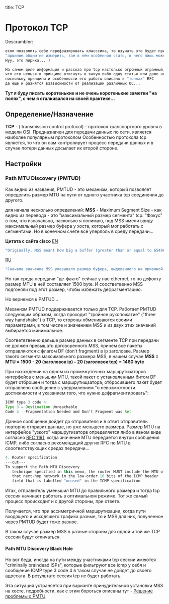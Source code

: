 title: TCP

# Протокол TCP
Descrambler:
```bash
если позволить себе перефразировать класссика, то взучать это будет приблизительно так:
"аршином общим не измерить, там в нём особенная стать, в него лишь можно только верить"...
Нуу, это лирика... )

На самом деле информация и рассказ про tcp настолько огромный ограмный, 
что его нельзя в принципе втиснуть в какую либо одну статью или даже несколько, 
поскольку принципы и особенности его работы описаны в "тоннах" RFC 
да еще и разнятся взависимости от реализации различных ОС...
```

**Тут я буду писать коротенькие и не очень коротенькие заметки "на полях", с чем я сталкивался на своей практике...**


## Определение/Назначение 
**TCP** - ( transmission control protocol) - протокол транспортного уровня в модели OSI.
Предназначен для передачи данных по сети, является наиболее популярным протоколом 
Особенностью протокола tcp является, то что он сам контролирует процесс передачи данных и в случае потери данных досылает их второй стороне.

## Настройки
### Path MTU Discovery (PMTUD) 
Как видно из названия, PMTUD - это механизм, который позволяет определить размер MTU на пути от одного участника tcp соединения до другого.

для начала несколько определений:
**MSS** - Maximum Segment Size - как видно из перевода - это "максимальный размер сегмента" tcp.
"Фокус" в том, что изначально, насколько я понимаю, под MSS имели ввиду максимальный размер буфера у хоста, который мог работать с сегментами. Но в конечном счете всё уперлоль в среду передачи...

**Цитата с сайта cisco**
[EN](https://www.cisco.com/c/en/us/support/docs/ip/generic-routing-encapsulation-gre/25885-pmtud-ipfrag.html)

```bash
"Originally, MSS meant how big a buffer (greater than or equal to 65496 bytes) was allocated on a receiving station to be able to store the TCP data contained within a single IPv4 datagram. MSS was the maximum segment (chunk) of data that the TCP receiver was willing to accept. This TCP segment could be as large as 64K (the maximum IPv4 datagram size) and it could be fragmented at the IPv4 layer in order to be transmitted across the network to the receiving host. The receiving host would reassemble the IPv4 datagram before it handed the complete TCP segment to the TCP layer."
```
[RU](https://www.cisco.com/c/ru_ru/support/docs/ip/generic-routing-encapsulation-gre/25885-pmtud-ipfrag.html)
```bash
"Сначала значение MSS указывало размер буфера, выделенного на приемной станции для хранения данных TCP, содержащихся в одной датаграмме IPv4 (больше или равно 65 496 байт). MSS был максимально допустимым сегментом (блоком) данных, которые TCP-получатель был согласен принять. Размер этого сегмента TCP мог достигать 64 000 (максимальный размер датаграммы IPv4). Для передачи по сети приемному хосту этот сегмент мог быть сегментирован на уровне IPv4. Приемный хост выполнял бы повторную сборку датаграммы IPv4 до передачи полного сегмента TCP на уровень TCP."
```

Но так среда передачи "де-факто" сейчас у нас ethernet, то по дефолту размер MTU в ней составляет 1500 byte. И соостветвенно MSS подгоняли под этот размер, чтобы избежать дефрагментацию.

Но вернемся к PMTUD...

Механизм PMTUD поддерживается только для TCP.
Работает PMTUD следующим образом, когда проходит "тройное рукопожатие" ("three way handshake") в TCP, то стороны обмениваются своими параметрами, в том числе и значением MSS и из двух этих значений выбирается минимальное.

Соответвтвенно дальше размер данных в сегменте TCP при передачи не должен превышать договоренного MSS, причем все пакеты отправляютcя с флагом DF (don't fragment) в ip заголовке.
Размер такого сегмента максимального размера MSS, в нашем случае 
**MSS = MTU = 1500 - 20 (заголовок ip) - 20 (заголовок tcp) = 1460 byte**

При нахождении на одном из промежуточных маршрутизаторов интерфейса с меньшим MTU, такой пакет с установленным битом DF будет отброшен и тогда с маршрутищзатора, отбросившего пакет будет отправлено сообщение с уведомлением "о невозможности достижимости и указанием того, что нужно дефрагментировать":
```java
ICMP type 3 code 4:
Type 3 — Destination Unreachable
Code 4 - Fragmentation Needed and Don't Fragment was Set
```

Данное сообщение дойдет до отправителя и в ответ отправитель повторно отправит данные, но уже меньшего размера. Размер MTU на интерфейсе "узкого" маршрутизаторв определяется либо в явном виде согласно [RFC 1191](https://www.ietf.org/rfc/rfc1191.txt), когда значение MTU передается внутри сообщения ICMP, либо согласно рекомендаций других RFC по MTU в сооответствующих средах передачи...

```java
4. Router specification
---cut---
To support the Path MTU Discovery
   technique specified in this memo, the router MUST include the MTU of
   that next-hop network in the low-order 16 bits of the ICMP header
   field that is labelled "unused" in the ICMP specification
```  

Итак, отправитель уменьшил MTU до правильного размера и тогда tcp сессия начинает работать в оптимальном режиме. Тот же самый процесс происходит и с другой стороны, при ответе.

Получается, что при ассиметричной маршрутизации, когда пути входящего и исходящего трафика разные, то и MSS для них, полученное через PMTUD будет тоже разное.

В таком случае размер MSS в разные стороны для одной и той же TCP сессии будут отличаться.


#### Path MTU Discovery Black Hole

Но вот беда, иногда на пути между участниками tcp сессии имеются "criminally braindead ISPs", которые фильтруют все icmp у себя и сообщение ICMP type 3 code 4 в таком случае не дойдет до своего адресата.
В результате сессия tcp не будет работать.

Эта ситуация устраняется при варианте принудительной установки MSS на хосте.
подробности, как с этим бороться описаны тут - [Решение проблемы с PMTU](https://habr.com/ru/post/136871/)

